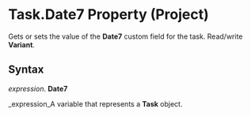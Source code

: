 
# Task.Date7 Property (Project)

Gets or sets the value of the  **Date7** custom field for the task. Read/write **Variant**.


## Syntax

 _expression_. **Date7**

 _expression_A variable that represents a  **Task** object.

